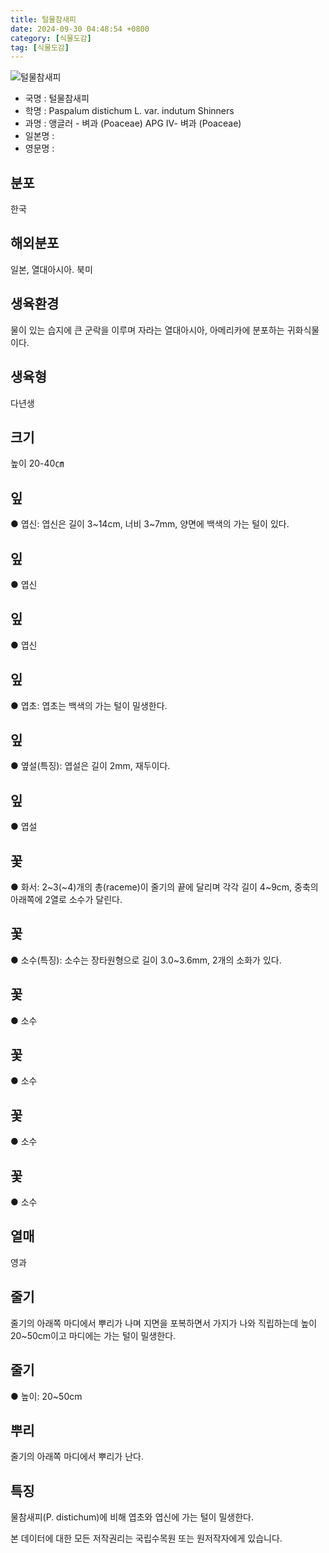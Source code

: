 ```yaml
---
title: 털물참새피
date: 2024-09-30 04:48:54 +0800
category: [식물도감]
tag: [식물도감]
---
```




![털물참새피](/fileUpload/plants/basic/Gramineae/Paspalum/429/429_1_th2.jpg)
- 국명 : 털물참새피
- 학명 : Paspalum distichum L. var. indutum Shinners
- 과명 : 앵글러 - 벼과 (Poaceae) APG Ⅳ- 벼과 (Poaceae)
- 일본명 : 
- 영문명 : 


## 분포
한국
## 해외분포
일본, 열대아시아. 북미
## 생육환경
물이 있는 습지에 큰 군락을 이루며 자라는 열대아시아, 아메리카에 분포하는 귀화식물이다.
## 생육형
다년생
## 크기
높이 20-40㎝
## 잎
● 엽신: 엽신은 길이 3~14cm, 너비 3~7mm, 양면에 백색의 가는 털이 있다.
## 잎
● 엽신
## 잎
● 엽신
## 잎
● 엽초: 엽초는 백색의 가는 털이 밀생한다.
## 잎
● 옆설(특징): 엽설은 길이 2mm, 재두이다.
## 잎
● 엽설
## 꽃
● 화서: 2~3(~4)개의 총(raceme)이 줄기의 끝에 달리며 각각 길이 4~9cm, 중축의 아래쪽에 2열로 소수가 달린다.
## 꽃
● 소수(특징): 소수는 장타원형으로 길이 3.0~3.6mm, 2개의 소화가 있다.
## 꽃
● 소수
## 꽃
● 소수
## 꽃
● 소수
## 꽃
● 소수
## 열매
영과
## 줄기
줄기의 아래쪽 마디에서 뿌리가 나며 지면을 포복하면서 가지가 나와 직립하는데 높이 20~50cm이고 마디에는 가는 털이 밀생한다.
## 줄기
● 높이: 20~50cm
## 뿌리
줄기의 아래쪽 마디에서 뿌리가 난다.
## 특징
물참새피(P. distichum)에 비해 엽초와 엽신에 가는 털이 밀생한다.






본 데이터에 대한 모든 저작권리는 국립수목원 또는 원저작자에게 있습니다.
